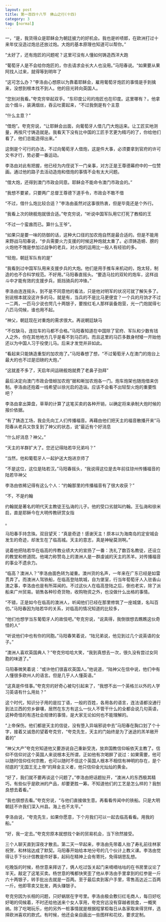 ```yaml
---
layout: post
title: 第一百四十八节　佛山之行(十四)
category: 3
tag: [normal]
---
```


一，“是，我货得众是耶稣会为朝廷披力的好机会。我也是听啧邯，在欧洲打过十来年仗没造过炮总还放过炮。大炮的基本原理也知道可以帮你。”

“太好了，还有炮匠的问题呢？这里可没有人懂如何铸造西洋大跑

“葡萄牙人是不会给你炮匠的，你去请求会长大人也没用。”马阳春说。“如果要从果阿找人过来，就得等到明年了

“这可怎么办？”李洛由心想原以为靠着耶稣会，雇用葡萄牙炮匠的事情是手到擒来，没想到根本找不到人。他的目光转向英国人。

“您别对我看。”夸克穷举起双手。“东印度公司的炮匠也在印度。这里哪有？。他拿出个烟斗，装满烟丝，吞云吐雾起来，“不过我倒是有个主意

“什么主意？”

“借炮”。夸克穷说，“让耶稣会出面，向葡萄牙人借几门大炮运来。让工匠实地测量，再按尺寸铸造就是。我看天下没有比中国的工匠手艺更为精巧的了，你给他们看了，他们总能造得出来。”

这倒是个可行的办法，不过向葡荀牙人借炮，这是件大事，必须要拿到官府的许可文书才行，势必要一番运动。

李洛由对此有把握，他已经为内侄说下一门亲事，对方正是王尊德幕府中的一位赞画。通过他的路子去活动造炮和借炮的事情不会有太大问题。

“借大炮，还得到澳门市政会同意。耶稣会不能命令澳门市政会的。”

“我想不要紧，只要两广总督王尊德下道手令，市政会不敢不借

“不过，借什么炮比较合适？”李洛由虽然对这事很热衷，但是毕竟还是个外行。

“我看上次的磅舰炮就很合适。”夸克穷说，“听说中国军队用它打死了教桓的王

“不过一个蛮酋而已。算什么王爷”。

“如果只是要一味的防御的话，这种大口径的加农炮自然是最合适的。但是不能用来野战马阳春说，“步兵需要火力支援的时候这种炮就太重了。必须铸造螃、膀的火炮他不愧是参加过战争的老兵，对火炮的运用比一般人有经验的多。

“轻炮，朝廷军队有的是”

“我看到过中国军队用来支援步兵的大炮。他们是用手推车来机动的，炮太轻，制造的也不合科学规范。不好用。”马阳春直摇头。“要造马拉的双轮的炮车，这样战斗中才能有效的支援步兵，抵挡骑兵的冲锋。”

李洛由连连摇头，到不是不同意他的看法，只是他对明军的状况可就了解矢多了。别说根本就没这许多的马，就是有，当兵的不是比马更便宜？一个兵的月饷才不过一二两，一匹马少说也愕几十两银子，要按红毛人那样装备炮营，光一门炮就得七八匹马伺候，谁也用不起。

“神父，朝廷现在对重炮的需求很大。再说朝廷缺马

“不仅缺马，连拉车的马都不合格。”马阳春知道在中国除了官府、军队和少数有钱人之外，你在其他地方几乎是看不到马匹的。而且这里的马匹多数身材矮一开始他还以为中国人习于役使儿马。后来才发觉并非如此。

“看起来只能铸造重型的加农炮了。”马阳春想了想，“不过葡萄牙人在澳门的炮台上最大的也不过是旧磅的大炮，”

“这就差不多了，天启年间运磅舰炮就费了老鼻子劲拜”

最后决定向澳门市政会借蚜加农炮”据和晰加农炮各一门。炮车炮架也随炮借来仿制。李洛由还抱着一线希望以徐光启的造诣。应该不会看不出轻型火炮的重要性吧？

李洛由拿出算盘，草草的计算了这笔买卖的各种开销，以确定将来承制大炮时候的报价依据。

“有了铸造工场，我会先向工人们传播福音。再藉由他们把天主的福音散播开来”马阳春从老兵又恢复到了神父的状态，说”最近有个好消息

“什么好消息？神父。”

“天主的羊群扩大了。您还记得陆若华兄弟吗？”

“当然，他和葡萄牙人一起护送大炮进京师了

“不是这位，这位是陆若汉。”马阳春摇头，“我说得这位是去年前往琼州传播福音的陆若华神父

李洛由依稀记得有这么个人：“约翰那里的传播福音有了很大收获？”

“不，不是约翰

约翰就是著名的明代天主教徒王弘诲的儿子。他的受口劣就叫约翰。王弘诲和徐米启，直是耶稣今在大明传教研赏女指

。

马阳春手持念珠。双目望天：“真是奇迹！感谢天主！原本以为海南岛的定安城会发生的奇迹，却发生在了临高城。天主的意志，真是神秘莫测啊。”

说着他把陆若华在临高的传教业绩大大的宣扬了一番：洗礼了数百名教徒，还设立的教堂和修道院。他竭力称赞岛上的澳洲人是一群虔诚的天主的羔羊。对传播福音的事业不遗余力。

“临高？澳洲人？”李洛由面色转为凝重。澳州货的名声，一年来在广东已经是如雷贯弄了。而澳洲人驾铁船，在临高登陆筑城，自为堡室，行当年萄萄牙人入驻香山澳之事，李洛由也是有所耳闻的。不过这伙人在临高登陆之后，倒也老实，除了派船来广州贸易。销售各种珍奇货物，收购物资之外，也没做什么出格的事情。

“不错，正是如今在临高的澳洲人，听闻他们已经在那里修筑了一座城堡，名叫百仞。”马阳春因为陆若华的关系，对临高的情况知道的比较多，

“他们也想学当东葡萄牙人的故伎吧。”夸克穷说，“说真得，我倒很想去瞧瞧这伙奇怪的人”

“听说他们中也有你的同胞。”马阳春笑着说，“陆兄弟说，他见到过几个说英语的女子。”

“澳洲人喜欢英国典人？”夸克穷哈哈大笑，“我到真想去一次，很久没有尝过女同胞的味道了。”

马阳春微笑着说：“或许他们很喜欢英国人。”他说道，“陆神父在信中说，他们中有人懂很多欧州人的语言。但是几乎人人懂英语。”

“这真是件怪事。”夸克穷的好奇心被勾引起来了，“我想不出一个英格兰以外的人学习英语有什么用处？”

这个时代，知识分子用的是拉丁语，一般的百姓，各用各的语言，连法语都没通行到法兰西的穷乡僻壤，居然在东方有这么一伙人不管干什么的全都会说几句英语，这种奇怪的有违社会规律的事情，是大家无论如何也不能理解的。

“上帝保伤。他们都是天主的信徒，没有堕入异端邪说中去”马阳春在胸口划了个十字，接着又诚恳的望着夸克穷，“夸克先生，天主的门始终是为了迷途的羔羊敞开着的”

“神父大产”夸克穷知道他又要游说自己重新受洗，放弃国教信仰皈依天主教了。信仰不信仰对这个英国人来说根本无所谓，正如他有次喝醉了说过：如果需要，他可以随时信仰任何宗教，也可以随时不信这个英国人根本不相信有神明的存在，是个彻底的“无国王无上帝”的拜金主义者，他只信仰金光灿灿的黄金。

“好了，我们就不要再谈这个问题了。”李洛由把话题扯开，“澳洲人的东西极其精巧，有些似乎是欧洲的产品，却要更胜一筹。不知道他们的工艺是怎么样的？我刨良想去着看。”

“我也很想去看。”夸克穷说，“与他们直接做生意。再看看传闻中的铁船。只是大明朝廷不许我们深入州县。海上也不太平。”

李洛由说，“夸克先生，如果你愿意，下个月我们可以一起去临高看看。用我的船。”

“好，我一定去。”夸克穷原本就想找个新的贸易机会，当下欣然接受。

三个人聊天直到深夜才散去。第二天一早起来，李洛由先带着人抬了寿礼前往林家祝贺，和林铭达成了默契。马阳春开始给本地分号的几个伙计上教义课。李洛由觉得让手下伙计信教是件好事，起码在精神上会有寄托，免得胡思乱想。

吃晚饭的时候，杨世意来拜访了，俩人吃过饭关起门来嘀嘀咕咕的在书房里议论了半天。敲定了这笔买卖。杨世意的嘴都快笑歪了他从李洛由手里拿到的红参是一斤六十两银子，转手批出去就是一百两。至于最后卖到客户手里，零售高达近二百两一斤。他即零卖又批发，两头赚银子。

夸克穷因为长相的问题，只好蜗居在字号里。李洛由极会敷衍红毛商人，每日好吃好喝的伺候着，不时还给他送来个女人享用，夸克穷远没有穿越者挑食，一概笑纳。除了吃喝玩乐，他的另外一桩事情就是根据程掌柜每日从各家取来得货样，选择欧洲喜欢的款式。有时候，他还会亲自画出一些图样和花纹，要求定制。